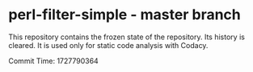 # perl-filter-simple - master branch

This repository contains the frozen state of the repository.
Its history is cleared. It is used only for static code
analysis with Codacy.

Commit Time: 1727790364
